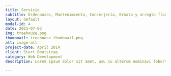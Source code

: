 ```yaml
---
title: Servicio
subtitle: Ordenanzas, Mantenimiento, Conserjería, Ornato y arreglo floral, Diáconos.
layout: default
modal-id: 4
date: 2021-07-03
img: treehouse.png
thumbnail: treehouse-thumbnail.png
alt: image-alt
project-date: April 2014
client: Start Bootstrap
category: Web Development
description: Lorem ipsum dolor sit amet, usu cu alterum nominavi lobortis. At duo novum diceret. Tantas apeirian vix et, usu sanctus postulant inciderint ut, populo diceret necessitatibus in vim. Cu eum dicam feugiat noluisse.

---
```

